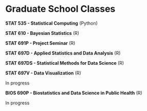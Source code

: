 # Graduate School Classes

**STAT 535 - Statistical Computing** (Python)

**STAT 610 - Bayesian Statistics** (R)

**STAT 691P - Project Seminar** (R)

**STAT 697D - Applied Statistics and Data Analysis** (R)

**STAT 697DS - Statistical Methods for Data Science** (R)

**STAT 697V - Data Visualization** (R)

In progress

**BIOS 690P - Biostatistics and Data Science in Public Health** (R)

In progress
